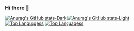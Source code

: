 ### Hi there 👋

<!--
**ctuni/ctuni** is a ✨ _special_ ✨ repository because its `README.md` (this file) appears on your GitHub profile.

Here are some ideas to get you started:

- 🔭 I’m currently working on ...
- 🌱 I’m currently learning ...
- 👯 I’m looking to collaborate on ...
- 🤔 I’m looking for help with ...
- 💬 Ask me about ...
- 📫 How to reach me: ...
- 😄 Pronouns: ...
- ⚡ Fun fact: ...
-->

[![Anurag's GitHub stats-Dark](https://github-readme-stats.vercel.app/api?username=ctuni&hide_border=true&hide=stars&show_icons=true&theme=dark#gh-dark-mode-only)](https://github.com/ctuni/github-readme-stats#gh-dark-mode-only)
[![Anurag's GitHub stats-Light](https://github-readme-stats.vercel.app/api?username=ctuni&hide_border=true&hide=stars&show_icons=true&theme=default#gh-light-mode-only)](https://github.com/ctuni/github-readme-stats#gh-light-mode-only)
[![Top Languagess](https://github-readme-stats.vercel.app/api/top-langs/?username=ctuni&hide_border=true&hide=html,php&layout=compact&theme=dark#gh-dark-mode-only)](https://github.com/ctuni/github-readme-stats#gh-dark-mode-only)
[![Top Languagess](https://github-readme-stats.vercel.app/api/top-langs/?username=ctuni&hide_border=true&layout=compact&theme=default#gh-light-mode-only)](https://github.com/ctuni/github-readme-stats#gh-light-mode-only)
